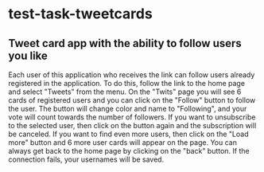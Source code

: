 # test-task-tweetcards
## Tweet card app with the ability to follow users you like
Each user of this application who receives the link can follow users already registered in the application.
To do this, follow the link to the home page and select "Tweets" from the menu.
On the "Twits" page you will see 6 cards of registered users and you can click on the "Follow" button to follow the user.
The button will change color and name to "Following", and your vote will count towards the number of followers.
If you want to unsubscribe to the selected user, then click on the button again and the subscription will be canceled.
If you want to find even more users, then click on the "Load more" button and 6 more user cards will appear on the page.
You can always get back to the home page by clicking on the "back" button.
If the connection fails, your usernames will be saved.
